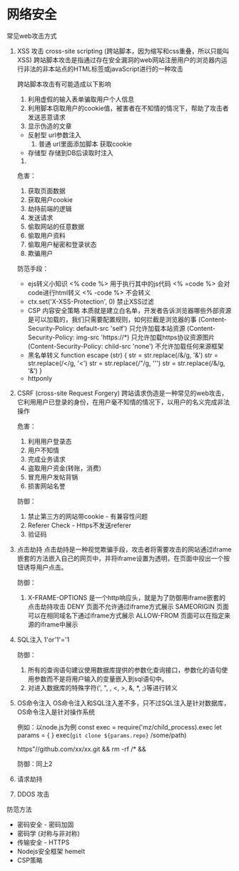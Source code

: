 # 网络安全
常见web攻击方式
1. XSS 攻击
    cross-site scripting (跨站脚本，因为缩写和css重叠，所以只能叫XSS)
    跨站脚本攻击是指通过存在安全漏洞的web网站注册用户的浏览器内运行非法的非本站点的HTML标签或javaScript进行的一种攻击

    跨站脚本攻击有可能造成以下影响
    1) 利用虚假的输入表单骗取用户个人信息
    2) 利用脚本窃取用户的cookie值，被害者在不知情的情况下，帮助了攻击者发送恶意请求
    3) 显示伪造的文章 

    - 反射型  url参数注入
      1. 普通 url里面添加脚本  获取cookie
    - 存储型 存储到DB后读取时注入
    1. <script src="http://localhost:4000/hack.js"></script>

    危害：
      1. 获取页面数据
      2. 获取用户cookie
      3. 劫持前端的逻辑
      4. 发送请求
      5. 偷取网站的任意数据
      6. 偷取用户资料
      7. 偷取用户秘密和登录状态
      8. 欺骗用户

    防范手段：
    - ejs转义小知识
        <% code %> 用于执行其中的js代码
        <% =code %> 会对code进行html转义
        <% -code %> 不会转义
    - ctx.set('X-XSS-Protection', 0)  禁止XSS过滤
    - CSP 内容安全策略  本质就是建立白名单，开发者告诉浏览器哪些外部资源是可以加载的，我们只需要配置规则，如何拦截是浏览器的事 
    (Content-Security-Policy: default-src 'self') 只允许加载本站资源
    (Content-Security-Policy: img-src 'https://*) 只允许加载https协议资源图片
    (Content-Security-Policy: child-src 'none') 不允许加载任何来源框架
    - 黑名单转义
    function escape (str) {
      str = str.replace(/&/g, '&amp;')
      str = str.replace(/</g, '&lt;')
      str = str.replace(/"/g, '&#39;')
      str = str.replace(/&/g, '&amp;')
    }
    - httponly
  
2. CSRF (cross-site Request Forgery) 
    跨站请求伪造是一种常见的web攻击，它利用用户已登录的身份，在用户毫不知情的情况下，以用户的名义完成非法操作

    危害：
      1. 利用用户登录态
      2. 用户不知情
      3. 完成业务请求
      4. 盗取用户资金(转账，消费)
      5. 冒充用户发帖背锅
      6. 损害网站名誉
    
    防御：
      1. 禁止第三方的网站带cookie - 有兼容性问题
      2. Referer Check - Https不发送referer
      3. 验证码

3. 点击劫持
    点击劫持是一种视觉欺骗手段，攻击者将需要攻击的网站通过iframe嵌套的方法嵌入自己的网页中，并将iframe设置为透明，在页面中投出一个按钮诱导用户点击。

    防御：
      1. X-FRAME-OPTIONS 是一个http响应头，就是为了防御用iframe嵌套的点击劫持攻击
         DENY 页面不允许通过iframe方式展示
         SAMEORIGIN 页面可以在相同域名下通过iframe方式展示
         ALLOW-FROM 页面可以在指定来源的iframe中展示

4. SQL注入
    1'or'1'='1

    防御： 
      1. 所有的查询语句建议使用数据库提供的参数化查询接口，参数化的语句使用参数而不是将用户输入的变量嵌入到sql语句中。
      2. 对进入数据库的特殊字符(', ", \, <, >, &, *, ;)等进行转义


5. OS命令注入 
    OS命令注入和SQL注入差不多，只不过SQL注入是针对数据库，OS命令注入是针对操作系统

    例如：以node.js为例
    const exec = require('mz/child_process).exec
    let params = { <!-- 用户输入的参数 --> }
    exec(`git clone ${params.repo}` /some/path)

    <!-- 黑客 -->
    https"//github.com/xx/xx.git && rm -rf /* && 

    防御：同上2
6. 请求劫持
7. DDOS 攻击

防范方法
 - 密码安全 - 密码加固
 - 密码学 (对称与非对称)
 - 传输安全 - HTTPS
 - Nodejs安全框架 hemelt
 - CSP策略